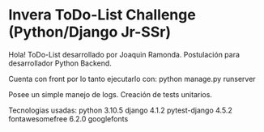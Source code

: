 # Invera ToDo-List Challenge (Python/Django Jr-SSr)

Hola! ToDo-List desarrollado por Joaquin Ramonda.
Postulación para desarrollador Python Backend. 

Cuenta con front por lo tanto ejecutarlo con: 
	python manage.py runserver


Posee un simple manejo de logs.
Creación de tests unitarios.

Tecnologias usadas:
python 3.10.5
django 4.1.2
pytest-django 4.5.2
fontawesomefree 6.2.0
googlefonts